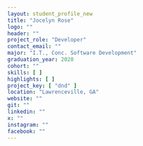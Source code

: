 ```yaml
---
layout: student_profile_new
title: "Jocelyn Rose"
logo: ""
header: ""
project_role: "Developer"
contact_email: ""
major: "I.T., Conc. Software Development"
graduation_year: 2020
cohort: ""
skills: [ ]
highlights: [ ]
project_key: [ "dnd" ]
location: "Lawrenceville, GA"
website: ""
git: ""
linkedin: ""
x: ""
instagram: ""
facebook: ""
---
```

